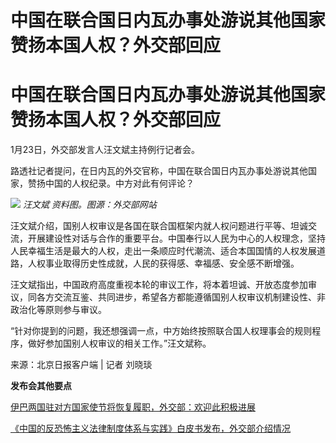 # 中国在联合国日内瓦办事处游说其他国家赞扬本国人权？外交部回应

# 中国在联合国日内瓦办事处游说其他国家赞扬本国人权？外交部回应

1月23日，外交部发言人汪文斌主持例行记者会。

路透社记者提问，在日内瓦的外交官称，中国在联合国日内瓦办事处游说其他国家，赞扬中国的人权纪录。中方对此有何评论？

![](https://inews.gtimg.com/om_bt/O044qqDd_Y4dpSlwxHTP5WZPMNDvqKZFSShCeWka363wkAA/1000)
_汪文斌 资料图。图源：外交部网站_

汪文斌介绍，国别人权审议是各国在联合国框架内就人权问题进行平等、坦诚交流，开展建设性对话与合作的重要平台。中国奉行以人民为中心的人权理念，坚持人民幸福生活是最大的人权，走出一条顺应时代潮流、适合本国国情的人权发展道路，人权事业取得历史性成就，人民的获得感、幸福感、安全感不断增强。

汪文斌指出，中国政府高度重视本轮的审议工作，将本着坦诚、开放态度参加审议，同各方交流互鉴、共同进步，希望各方都能遵循国别人权审议机制建设性、非政治化等原则参与审议。

“针对你提到的问题，我还想强调一点，中方始终按照联合国人权理事会的规则程序，做好参加国别人权审议的相关工作。”汪文斌称。

来源：北京日报客户端 | 记者 刘晓琰

**发布会其他要点**

[伊巴两国驻对方国家使节将恢复履职，外交部：欢迎此积极进展 ](https://news.qq.com/rain/a/20240123A05RJE00)

[《中国的反恐怖主义法律制度体系与实践》白皮书发布，外交部介绍情况
](https://news.qq.com/rain/a/20240123A05VYW00)

